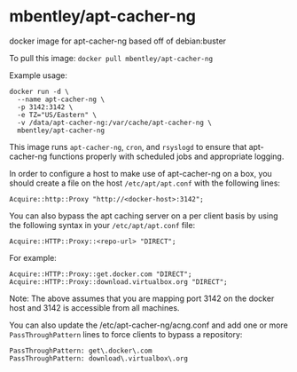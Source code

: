 # mbentley/apt-cacher-ng

docker image for apt-cacher-ng
based off of debian:buster

To pull this image:
`docker pull mbentley/apt-cacher-ng`

Example usage:

```
docker run -d \
  --name apt-cacher-ng \
  -p 3142:3142 \
  -e TZ="US/Eastern" \
  -v /data/apt-cacher-ng:/var/cache/apt-cacher-ng \
  mbentley/apt-cacher-ng
```

This image runs `apt-cacher-ng`, `cron`, and `rsyslogd` to ensure that apt-cacher-ng functions properly with scheduled jobs and appropriate logging.

In order to configure a host to make use of apt-cacher-ng on a box, you should create a file on the host `/etc/apt/apt.conf` with the following lines:

```
Acquire::http::Proxy "http://<docker-host>:3142";
```

You can also bypass the apt caching server on a per client basis by using the following syntax in your `/etc/apt/apt.conf` file:

```
Acquire::HTTP::Proxy::<repo-url> "DIRECT";
```

For example:

```
Acquire::HTTP::Proxy::get.docker.com "DIRECT";
Acquire::HTTP::Proxy::download.virtualbox.org "DIRECT";
```

Note:  The above assumes that you are mapping port 3142 on the docker host and 3142 is accessible from all machines.

You can also update the /etc/apt-cacher-ng/acng.conf and add one or more `PassThroughPattern` lines to force clients to bypass a repository:

```
PassThroughPattern: get\.docker\.com
PassThroughPattern: download\.virtualbox\.org
```
